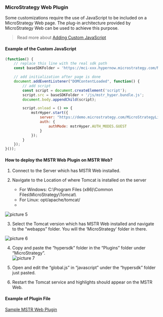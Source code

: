 ### MicroStrategy Web Plugin
Some customizations require the use of JavaScript to be included on a MicroStrategy Web page. The plug-in architecture provided by MicroStrategy Web can be used to achieve this purpose.
> Read more about [Adding Custom JavaScript](https://lw.microstrategy.com/msdz/MSDL/GARelease_Current/docs/projects/WebSDK/Content/topics/promptarch/PA_Adding_Custom_JavaScript.htm)

#### Example of the Custom JavaScript
```js
(function() {
    // replace this line with the real sdk path
    const baseSDKFolder = 'https://mci-xxx.hypernow.microstrategy.com/MicroStrategyLibrary/static/hyper/sdk';

    // add initialization after page is done
    document.addEventListener("DOMContentLoaded", function() {
        // add script
        const script = document.createElement('script');
        script.src = baseSDKFolder + '/js/mstr_hyper.bundle.js';
        document.body.appendChild(script);

        script.onload = () => {
            mstrHyper.start({
                server: "https://demo.microstrategy.com/MicroStrategyLibrary",
                auth: {
                    authMode: mstrHyper.AUTH_MODES.GUEST
                }
            });
        }
    });
}());
```

#### How to deploy the MSTR Web Plugin on MSTR Web?

1.	Connect to the Server which has MSTR Web installed.

2.	Navigate to the Location of where Tomcat is installed on the server

    - For Windows: C:\Program Files (x86)\Common Files\MicroStrategy\Tomcat\
    - For Linux: opt/apache/tomcat/
    - 

![picture 5](../../images/c4d95b91c544201f58b775e1670ef692b8a11c9b8710c46f8cbf99484eb06718.png)  

3.	Select the Tomcat version which has MSTR Web installed and navigate to the “webapps” folder. You will the ‘MicroStrategy’ folder in there.

![picture 6](../../images/89acb7650edec6bdd1245528dad399c353fabecc8a3b833f4529ae9876e29c34.png)  

4.	Copy and paste the “hypersdk” folder in the “Plugins” folder under “MicroStrategy”.  
![picture 7](../../images/9876a877031e7849bed063879f3087a9af96d05f4108c6ed5d6bda3be8e64263.png)  

 
5.	Open and edit the “global.js” in “javascript” under the “hypersdk” folder just pasted.


6.	Restart the Tomcat service and highlights should appear on the MSTR Web.

#### Example of Plugin File
[Sample MSTR Web Plugin](../files/global.js)